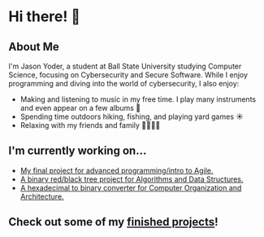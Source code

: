 <h1>Hi there! 👋</h1>

<h2>About Me</h2>
<p>I'm Jason Yoder, a student at Ball State University studying Computer Science, 
focusing on Cybersecurity and Secure Software. While I enjoy programming and diving into the world of cybersecurity, I also 
enjoy:</p>
<ul>
  <li>Making and listening to music in my free time. I play many instruments and even appear on a few albums 🎸</li>
  <li>Spending time outdoors hiking, fishing, and playing yard games ☀️</li>
  <li>Relaxing with my friends and family 👨‍👩‍👦‍👦</li>
</ul>

<h2>I'm currently working on...</h2>
<ul>
<li><a href="https://github.com/bsu-cs222-fall24-dll/Final_Project-KevinMack-JasonYoder-KolbyAlvey-BrianRaymond">My final project for advanced programming/intro to Agile.</a></li>
<li><a href="https://github.com/JasonYoder2026/Red-Black-Tree-Project">A binary red/black tree project for Algorithms and Data Structures.</a></li>
<li><a href="https://github.com/JasonYoder2026/HexadecimalToBinary">A hexadecimal to binary converter for Computer Organization and Architecture.</a></li>
</ul>


<h2>Check out some of my <a href = "https://github.com/JasonYoder2026/Personal-Projects">finished projects</a>!</h2>
